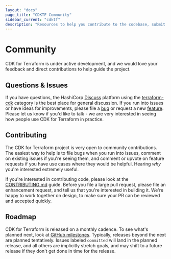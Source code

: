 ```yaml
---
layout: "docs"
page_title: "CDKTF Community"
sidebar_current: "cdktf"
description: "Resources to help you contribute to the codebase, submit issues, ask questions, and see our roadmap."
---
```


# Community

CDK for Terraform is under active development, and we would love your feedback and direct contributions to help guide the project.

## Questions & Issues
If you have questions, the HashiCorp [Discuss](https://discuss.hashicorp.com/) platform using the [terraform-cdk](https://discuss.hashicorp.com/c/terraform-core/cdk-for-terraform/) category is the best place for general discussion. If you run into issues or have ideas for improvements, please file a [bug](https://github.com/hashicorp/terraform-cdk/issues/new?assignees=&labels=bug&template=bug-report.md&title=) or request a new [feature](https://github.com/hashicorp/terraform-cdk/issues/new?assignees=&labels=enhancement&template=feature-request.md&title=). Please let us know if you'd like to talk - we are very interested in seeing how people use CDK for Terraform in practice.

## Contributing
The CDK for Terraform project is very open to community contributions. The easiest way to help is to file bugs when you run into issues, comment on existing issues if you're seeing them, and comment or upvote on feature requests if you have use cases where they would be helpful. Hearing _why_ you're interested extremely useful.

If you're interested in contributing code, please look at the [CONTRIBUTING.md](./CONTRIBUTING.md) guide. Before you file a large pull request, please file an enhancement request, and tell us that you're interested in building it. We're happy to work together on design, to make sure your PR can be reviewed and accepted quickly.

## Roadmap
CDK for Terraform is released on a monthly cadence. To see what's planned next, look at [GitHub milestones](https://github.com/hashicorp/terraform-cdk/milestones). Typically, releases beyond the next are planned tentatively. Issues labeled `committed` will land in the planned release, and all others are implicitly stretch goals, and may shift to a future release if they don't get done in time for the release. 

